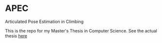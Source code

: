 # APEC
Articulated Pose Estimation in Climbing

This is the repo for my Master's Thesis in Computer Science. 
See the actual thesis [here](https://github.com/2food/APEC/blob/main/Tormod_Mathiesen___MSc_Thesis_compressed.pdf) 
